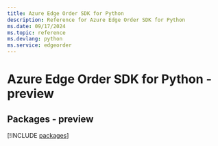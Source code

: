 ```yaml
---
title: Azure Edge Order SDK for Python
description: Reference for Azure Edge Order SDK for Python
ms.date: 09/17/2024
ms.topic: reference
ms.devlang: python
ms.service: edgeorder
---
```

# Azure Edge Order SDK for Python - preview
## Packages - preview
[!INCLUDE [packages](edge-order-index.md)]